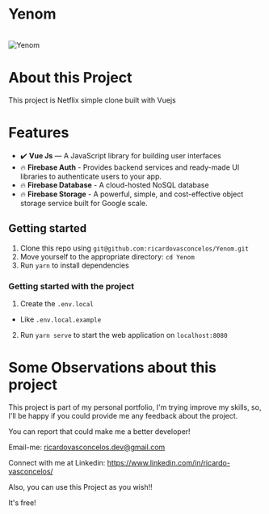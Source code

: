# Yenom
</br>
<img src="https://i.imgur.com/lKwfIY3.png" title="Yenom" />
</br>

# About this Project
This project is Netflix simple clone built with Vuejs

# Features

- :heavy_check_mark: **Vue Js** — A JavaScript library for building user interfaces
- :fire: **Firebase Auth** - Provides backend services and ready-made UI libraries to authenticate users to your app.
- :fire: **Firebase Database** - A cloud-hosted NoSQL database
- :fire: **Firebase Storage** - A powerful, simple, and cost-effective object storage service built for Google scale.

## Getting started

1. Clone this repo using `git@github.com:ricardovasconcelos/Yenom.git`
2. Move yourself to the appropriate directory: `cd Yenom`<br />
3. Run `yarn` to install dependencies<br />

### Getting started with the project

1. Create the `.env.local`
  - Like `.env.local.example`
2. Run `yarn serve` to start the web application on `localhost:8080`

# Some Observations about this project
This project is part of my personal portfolio, I'm trying improve my skills, so, I'll be happy if you could provide me any feedback about the project.

You can report that could make me a better developer!

Email-me: ricardovasconcelos.dev@gmail.com

Connect with me at Linkedin: https://www.linkedin.com/in/ricardo-vasconcelos/

Also, you can use this Project as you wish!!

It's free!
